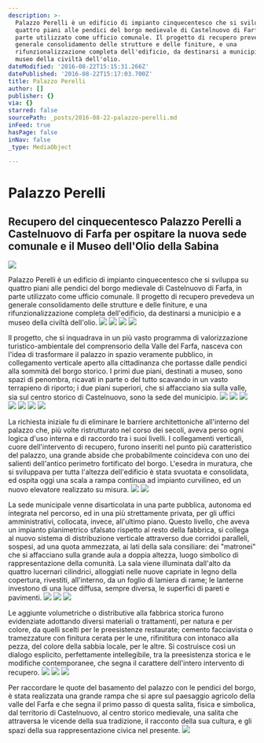 ```yaml
---
description: >-
  Palazzo Perelli è un edificio di impianto cinquecentesco che si sviluppa su
  quattro piani alle pendici del borgo medievale di Castelnuovo di Farfa, in
  parte utilizzato come ufficio comunale. Il progetto di recupero prevedeva un
  generale consolidamento delle strutture e delle finiture, e una
  rifunzionalizzazione completa dell'edificio, da destinarsi a municipio e a
  museo della civiltà dell'olio.
dateModified: '2016-08-22T15:15:31.266Z'
datePublished: '2016-08-22T15:17:03.700Z'
title: Palazzo Perelli
author: []
publisher: {}
via: {}
starred: false
sourcePath: _posts/2016-08-22-palazzo-perelli.md
inFeed: true
hasPage: false
inNav: false
_type: MediaObject

---
```

# Palazzo Perelli

## Recupero del cinquecentesco Palazzo Perelli a Castelnuovo di Farfa per ospitare la nuova sede comunale e il Museo dell'Olio della Sabina
![](https://the-grid-user-content.s3-us-west-2.amazonaws.com/545cf3c0-cd57-49b1-8ccc-0ccf6da26ea3.jpg)

Palazzo Perelli è un edificio di impianto cinquecentesco che si sviluppa su quattro piani alle pendici del borgo medievale di Castelnuovo di Farfa, in parte utilizzato come ufficio comunale. Il progetto di recupero prevedeva un generale consolidamento delle strutture e delle finiture, e una rifunzionalizzazione completa dell'edificio, da destinarsi a municipio e a museo della civiltà dell'olio.
![](https://the-grid-user-content.s3-us-west-2.amazonaws.com/3d4e6844-6f18-4cae-81f8-a7be98fc5b4b.jpg)
![](https://the-grid-user-content.s3-us-west-2.amazonaws.com/2cb32bb8-acd4-4827-a8f0-4b1dae502a0a.jpg)
![](https://the-grid-user-content.s3-us-west-2.amazonaws.com/ced96ca3-c1e6-491c-ad43-3a3bfcedfd05.jpg)
![](https://the-grid-user-content.s3-us-west-2.amazonaws.com/02f5ab3e-8e20-462b-be34-5086655172a7.jpg)

Il progetto, che si inquadrava in un più vasto programma di valorizzazione turistico-ambientale del comprensorio della Valle del Farfa, nasceva con l'idea di trasformare il palazzo in spazio veramente pubblico, in collegamento verticale aperto alla cittadinanza che portasse dalle pendici alla sommità del borgo storico. I primi due piani, destinati a museo, sono spazi di penombra, ricavati in parte o del tutto scavando in un vasto terrapieno di riporto; i due piani superiori, che si affacciano sia sulla valle, sia sul centro storico di Castelnuovo, sono la sede del municipio.
![](https://the-grid-user-content.s3-us-west-2.amazonaws.com/a2a33667-b4a1-40f6-a591-517ecdffb106.jpg)
![](https://the-grid-user-content.s3-us-west-2.amazonaws.com/d235046e-2a5d-43a6-bbe7-a559d1bb3276.jpg)
![](https://the-grid-user-content.s3-us-west-2.amazonaws.com/a7a970ea-57cd-49f1-835d-a22d4621f82c.jpg)
![](https://the-grid-user-content.s3-us-west-2.amazonaws.com/bd11c1f6-496a-4834-a24b-7af46cb1f7d2.jpg)
![](https://the-grid-user-content.s3-us-west-2.amazonaws.com/a244d05c-21e1-4b8c-a64a-5df33e0cab7a.jpg)
![](https://the-grid-user-content.s3-us-west-2.amazonaws.com/f2d159cb-6089-4f26-8fb3-362249b09491.jpg)
![](https://the-grid-user-content.s3-us-west-2.amazonaws.com/adaf9d95-8147-472b-b7d3-63f5c3591b04.jpg)

La richiesta iniziale fu di eliminare le barriere architettoniche all'interno del palazzo che, più volte ristrutturato nel corso dei secoli, aveva perso ogni logica d'uso interna e di raccordo tra i suoi livelli. I collegamenti verticali, cuore dell'intervento di recupero, furono inseriti nel punto più caratteristico del palazzo, una grande abside che probabilmente coincideva con uno dei salienti dell'antico perimetro fortificato del borgo. L'esedra in muratura, che si sviluppava per tutta l'altezza dell'edificio è stata svuotata e consolidata, ed ospita oggi una scala a rampa continua ad impianto curvilineo, ed un nuovo elevatore realizzato su misura.
![](https://the-grid-user-content.s3-us-west-2.amazonaws.com/ccbb0b5a-fca2-470e-ad45-c83b479fc021.jpg)
![](https://the-grid-user-content.s3-us-west-2.amazonaws.com/aa2dadcf-376a-4cdd-8972-056534cb35f6.jpg)

La sede municipale venne disarticolata in una parte pubblica, autonoma ed integrata nel percorso, ed in una più strettamente privata, per gli uffici amministrativi, collocata, invece, all'ultimo piano. Questo livello, che aveva un impianto planimetrico sfalsato rispetto al resto della fabbrica, si collega al nuovo sistema di distribuzione verticale attraverso due corridoi paralleli, sospesi, ad una quota ammezzata, ai lati della sala consiliare: dei "matronei" che si affacciano sulla grande aula a doppia altezza, luogo simbolico di rappresentazione della comunità. La sala viene illuminata dall'alto da quattro lucernari cilindrici, alloggiati nelle nuove capriate in legno della copertura, rivestiti, all'interno, da un foglio di lamiera di rame; le lanterne investono di una luce diffusa, sempre diversa, le superfici di pareti e pavimenti.
![](https://the-grid-user-content.s3-us-west-2.amazonaws.com/433b4018-4186-4e46-89bd-32b3588f1e36.jpg)
![](https://the-grid-user-content.s3-us-west-2.amazonaws.com/02938ba6-f1a4-4511-a07f-41ded6c337d6.jpg)
![](https://the-grid-user-content.s3-us-west-2.amazonaws.com/5a036ce8-f82c-412a-a726-82e8e6c7c8e5.jpg)

Le aggiunte volumetriche o distributive alla fabbrica storica furono evidenziate adottando diversi materiali o trattamenti, per natura e per colore, da quelli scelti per le preesistenze restaurate; cemento facciavista o tramezzature con finitura cerata per le une, rifinititura con intonaco alla pezza, del colore della sabbia locale, per le altre. Si costruisce così un dialogo esplicito, perfettamente intellegibile, tra la preesistenza storica e le modifiche contemporanee, che segna il carattere dell'intero intervento di recupero.
![](https://the-grid-user-content.s3-us-west-2.amazonaws.com/185ac2e2-5732-4fe5-aadc-cf3c222d769f.jpg)
![](https://the-grid-user-content.s3-us-west-2.amazonaws.com/e21f61ee-927d-46bc-9f58-83ad4c14d3e8.jpg)
![](https://the-grid-user-content.s3-us-west-2.amazonaws.com/2f94e2c9-e771-4cb0-913d-0dc0eacc07be.jpg)

Per raccordare le quote del basamento del palazzo con le pendici del borgo, è stata realizzata una grande rampa che si apre sul paesaggio agricolo della valle del Farfa e che segna il primo passo di questa salita, fisica e simbolica, dal territorio di Castelnuovo, al centro storico medievale, una salita che attraversa le vicende della sua tradizione, il racconto della sua cultura, e gli spazi della sua rappresentazione civica nel presente.
![](https://the-grid-user-content.s3-us-west-2.amazonaws.com/264ae161-0e84-4918-8901-46e4ac113606.jpg)